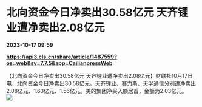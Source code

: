 # 北向资金今日净卖出30.58亿元 天齐锂业遭净卖出2.08亿元

**2023-10-17 09:59**

**https://api3.cls.cn/share/article/1487559?os=web&sv=7.7.5&app=CailianpressWeb**

【北向资金今日净卖出30.58亿元 天齐锂业遭净卖出2.08亿元】财联社10月17日电，北向资金今日净卖出30.58亿元。天齐锂业、赛力斯、天孚通信分别遭净卖出2.08亿元、1.63亿元、1.56亿元。美的集团净买入额居首，金额为2.03亿元。  
![](https://img.cls.cn/images/20231017/b4nIyL13hn.png)
